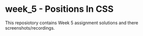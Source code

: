 # week_5 -   Positions In CSS

This reposiotory contains Week 5 assignment solutions and there screenshots/recordings. 

